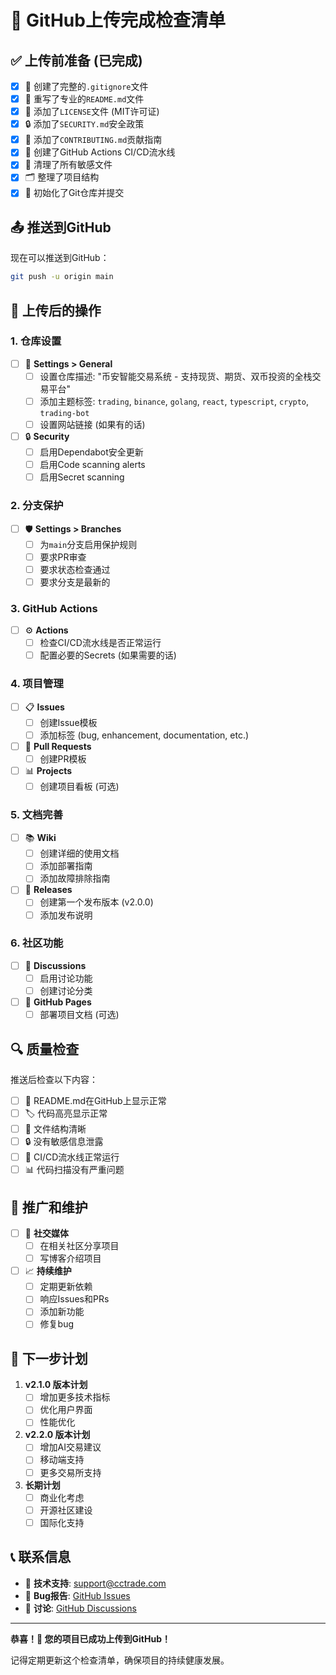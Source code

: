 # 🚀 GitHub上传完成检查清单

## ✅ 上传前准备 (已完成)

- [x] 📁 创建了完整的`.gitignore`文件
- [x] 📝 重写了专业的`README.md`文件
- [x] 📄 添加了`LICENSE`文件 (MIT许可证)
- [x] 🔒 添加了`SECURITY.md`安全政策
- [x] 🤝 添加了`CONTRIBUTING.md`贡献指南
- [x] 🔧 创建了GitHub Actions CI/CD流水线
- [x] 🧹 清理了所有敏感文件
- [x] 🗂️ 整理了项目结构
- [x] 🎯 初始化了Git仓库并提交

## 📤 推送到GitHub

现在可以推送到GitHub：

```bash
git push -u origin main
```

## 🔄 上传后的操作

### 1. 仓库设置

- [ ] 🔧 **Settings > General**
  - [ ] 设置仓库描述: "币安智能交易系统 - 支持现货、期货、双币投资的全栈交易平台"
  - [ ] 添加主题标签: `trading`, `binance`, `golang`, `react`, `typescript`, `crypto`, `trading-bot`
  - [ ] 设置网站链接 (如果有的话)

- [ ] 🔒 **Security**
  - [ ] 启用Dependabot安全更新
  - [ ] 启用Code scanning alerts
  - [ ] 启用Secret scanning

### 2. 分支保护

- [ ] 🛡️ **Settings > Branches**
  - [ ] 为`main`分支启用保护规则
  - [ ] 要求PR审查
  - [ ] 要求状态检查通过
  - [ ] 要求分支是最新的

### 3. GitHub Actions

- [ ] ⚙️ **Actions**
  - [ ] 检查CI/CD流水线是否正常运行
  - [ ] 配置必要的Secrets (如果需要的话)

### 4. 项目管理

- [ ] 📋 **Issues**
  - [ ] 创建Issue模板
  - [ ] 添加标签 (bug, enhancement, documentation, etc.)

- [ ] 🔄 **Pull Requests**
  - [ ] 创建PR模板

- [ ] 📊 **Projects**
  - [ ] 创建项目看板 (可选)

### 5. 文档完善

- [ ] 📚 **Wiki**
  - [ ] 创建详细的使用文档
  - [ ] 添加部署指南
  - [ ] 添加故障排除指南

- [ ] 🎯 **Releases**
  - [ ] 创建第一个发布版本 (v2.0.0)
  - [ ] 添加发布说明

### 6. 社区功能

- [ ] 💬 **Discussions**
  - [ ] 启用讨论功能
  - [ ] 创建讨论分类

- [ ] 🎉 **GitHub Pages**
  - [ ] 部署项目文档 (可选)

## 🔍 质量检查

推送后检查以下内容：

- [ ] 📝 README.md在GitHub上显示正常
- [ ] 🏷️ 代码高亮显示正常
- [ ] 📁 文件结构清晰
- [ ] 🔒 没有敏感信息泄露
- [ ] 🚀 CI/CD流水线正常运行
- [ ] 📊 代码扫描没有严重问题

## 📢 推广和维护

- [ ] 📱 **社交媒体**
  - [ ] 在相关社区分享项目
  - [ ] 写博客介绍项目

- [ ] 📈 **持续维护**
  - [ ] 定期更新依赖
  - [ ] 响应Issues和PRs
  - [ ] 添加新功能
  - [ ] 修复bug

## 🎯 下一步计划

1. **v2.1.0 版本计划**
   - [ ] 增加更多技术指标
   - [ ] 优化用户界面
   - [ ] 性能优化

2. **v2.2.0 版本计划**
   - [ ] 增加AI交易建议
   - [ ] 移动端支持
   - [ ] 更多交易所支持

3. **长期计划**
   - [ ] 商业化考虑
   - [ ] 开源社区建设
   - [ ] 国际化支持

## 📞 联系信息

- 📧 **技术支持**: support@cctrade.com
- 🐛 **Bug报告**: [GitHub Issues](https://github.com/ccj241/ccTrade/issues)
- 💬 **讨论**: [GitHub Discussions](https://github.com/ccj241/ccTrade/discussions)

---

**恭喜！🎉 您的项目已成功上传到GitHub！**

记得定期更新这个检查清单，确保项目的持续健康发展。